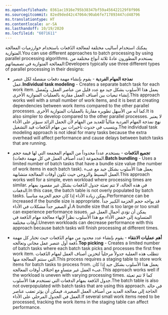 ```yaml
---
ms.openlocfilehash: 0361ac1916e795b38347bf59a456422129f8f906
ms.sourcegitcommit: 82ed9ded42c47064c90ab6fe717893447cd48796
ms.translationtype: HT
ms.contentlocale: ar-SA
ms.lasthandoff: 10/19/2020
ms.locfileid: "6071611"
---
```

<span data-ttu-id="1aebf-101">يمكنك استخدام أساليب مختلفة لمعالجة الدُفعات باستخدام خوارزميات المعالجة المتوازية.</span><span class="sxs-lookup"><span data-stu-id="1aebf-101">You can use different approaches to batch processing by using parallel processing algorithms.</span></span> <span data-ttu-id="1aebf-102">يستخدم المطورون عادةً ثلاثة أنواع مختلفة من المعالجة المتوازية في تصميماتهم:</span><span class="sxs-lookup"><span data-stu-id="1aebf-102">Developers typically use three different types of parallel processing in their designs:</span></span>

-   <span data-ttu-id="1aebf-103">**نمذجة المهام الفردية** - يقوم بإنشاء مهمة دفعات منفصلة لكل عنصر عمل.</span><span class="sxs-lookup"><span data-stu-id="1aebf-103">**Individual task modeling** - Creates a separate batch task for each work item.</span></span> <span data-ttu-id="1aebf-104">يعمل هذا الأسلوب بشكل جيد مع عدد قليل من عناصر العمل، ويُفضل إنشاء تبعيات بين أصناف العمل مقارنة بالعمليات المتوازية الأخرى.</span><span class="sxs-lookup"><span data-stu-id="1aebf-104">This approach works well with a small number of work items, and it is best at creating dependencies between work items compared to the other parallel processes.</span></span> <span data-ttu-id="1aebf-105">كما أنه من الأسهل تطويره مقارنةً بالعمليات المتوازية الأخرى.</span><span class="sxs-lookup"><span data-stu-id="1aebf-105">It is also simpler to develop compared to the other parallel processes.</span></span> <span data-ttu-id="1aebf-106">لا يعتبر نهج نمذجة المهام الفردية مثالياً للعديد من المهام لأن الحمل الزائد سيؤثر على الأداء ويتسبب في حدوث تأخيرات بين مهام الدُفعات قيد التشغيل.</span><span class="sxs-lookup"><span data-stu-id="1aebf-106">The individual task modeling approach is not ideal for many tasks because the extra overhead will affect performance and cause delays between batch tasks that are running.</span></span>

-   <span data-ttu-id="1aebf-107">**تجميع الدُفعات** - يستخدم عدداً محدوداً من المهام المجمعة التي لها قيمة حجم المجموعة (عدد أصناف العمل في كل مهمة دفعات).</span><span class="sxs-lookup"><span data-stu-id="1aebf-107">**Batch bundling** - Uses a limited number of batch tasks that have a bundle size value (the number of work items in each batch task).</span></span> <span data-ttu-id="1aebf-108">يعمل هذا الأسلوب بشكل جيد مع عبء العمل البسيط والزوجي حيث تكون أوقات المعالجة متشابهة.</span><span class="sxs-lookup"><span data-stu-id="1aebf-108">This approach works well for a simple, even workload where processing times are similar.</span></span> <span data-ttu-id="1aebf-109">في هذه الحالة، لا تتم تعبئة جدول الدُفعات بشكل غير مقصود بمهام الدفعات.</span><span class="sxs-lookup"><span data-stu-id="1aebf-109">In this case, the batch table is not overly populated by batch tasks.</span></span> <span data-ttu-id="1aebf-110">يمكن زيادة الأداء إذا كان حجم الحزمة مناسباً.</span><span class="sxs-lookup"><span data-stu-id="1aebf-110">Performance can be increased if the bundle size is appropriate.</span></span> <span data-ttu-id="1aebf-111">قد يواجه حجم الحزمة الكبير جداً أو الصغير جداً مشكلات في الأداء.</span><span class="sxs-lookup"><span data-stu-id="1aebf-111">A bundle size that is too large or too small can experience performance issues.</span></span> <span data-ttu-id="1aebf-112">يمكن أن تؤدي أحمال العمل غير المتساوية إلى خفض الأداء مع هذا الأسلوب نظراً لإنهاء معالجة مهام الدُفعة في أوقات مختلفة.</span><span class="sxs-lookup"><span data-stu-id="1aebf-112">Uneven workloads can decrease performance with this approach because batch tasks will finish processing at different times.</span></span>

-   <span data-ttu-id="1aebf-113">**أهم عمليات الانتقاء** - يقوم بإنشاء عدد محدود من مهام الدُفعات حيث تختار كل مهمة دُفعة أول عنصر عمل مجاني وتعالجه.</span><span class="sxs-lookup"><span data-stu-id="1aebf-113">**Top picking** - Creates a limited number of batch tasks where each batch task picks and processes the first free work item.</span></span>
    <span data-ttu-id="1aebf-114">تتطلب هذه العملية جدولاً مرحلياً لتخزين أصناف العمل لمهام الدُفعات التي ستتم المعالجة منها.</span><span class="sxs-lookup"><span data-stu-id="1aebf-114">This process requires a staging table to store work items for batch tasks to process from.</span></span> <span data-ttu-id="1aebf-115">يعمل هذا الأسلوب بشكل جيد إذا كان عبء العمل غير متساوٍ مع اختلاف أوقات المعالجة.</span><span class="sxs-lookup"><span data-stu-id="1aebf-115">This approach works well if the workload is uneven with varying processing times.</span></span> <span data-ttu-id="1aebf-116">كما لا تتم تعبئة جدول الدُفعة بمهام الدفعات التي تستخدم هذا الأسلوب.</span><span class="sxs-lookup"><span data-stu-id="1aebf-116">The batch table is also not overpopulated with batch tasks that are using this approach.</span></span> <span data-ttu-id="1aebf-117">في حالة الحاجة إلى معالجة العديد من أصناف العمل الصغيرة، فيمكن أن يؤثر تعقب عناصر العمل في الجدول المرحلي على الأداء.</span><span class="sxs-lookup"><span data-stu-id="1aebf-117">If several small work items need to be processed, tracking the work items in the staging table can affect performance.</span></span>
